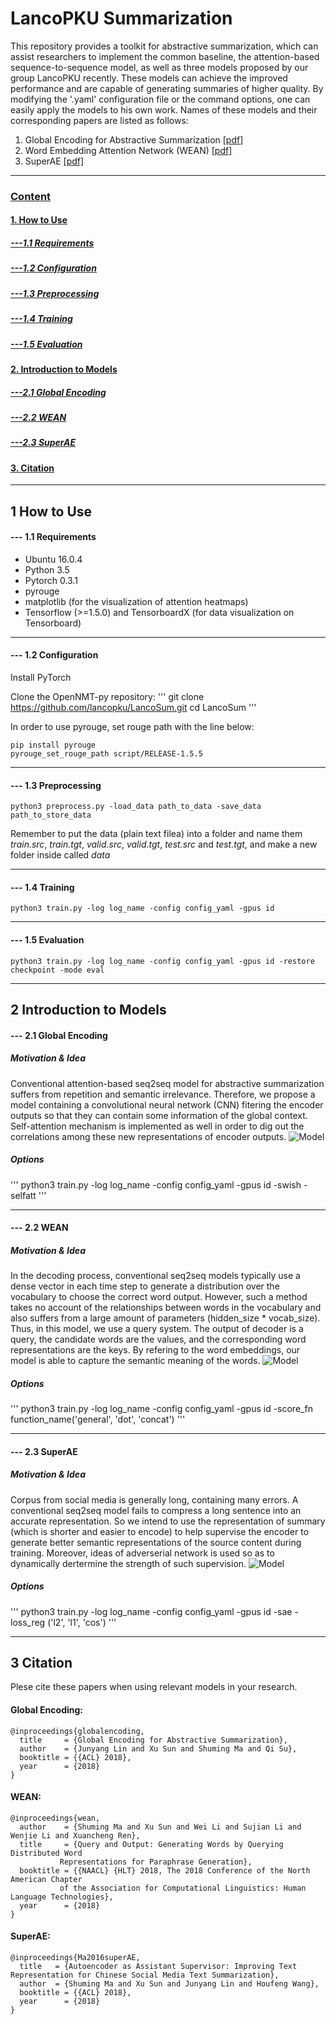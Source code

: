 # LancoPKU Summarization
This repository provides a toolkit for abstractive summarization, which can assist researchers to implement the common baseline, the attention-based sequence-to-sequence model, as well as three models proposed by our group LancoPKU recently. These models can achieve the improved performance and are capable of generating summaries of higher quality. By modifying the '.yaml' configuration file or the command options, one can easily apply the models to his own work. Names of these models and their corresponding papers are listed as follows:

1. Global Encoding for Abstractive Summarization [[pdf]](https://arxiv.org/abs/1805.03989)
2. Word Embedding Attention Network (WEAN)  [[pdf]](https://arxiv.org/abs/1803.01465)
3. SuperAE [[pdf]](https://arxiv.org/abs/1805.04869)

***********************************************************


### [Content](#0)
####  [1. How to Use](#1)
##### [---1.1 Requirements](#1.1)
##### [---1.2 Configuration](#1.2)
##### [---1.3 Preprocessing](#1.3)
##### [---1.4 Training](#1.4)
##### [---1.5 Evaluation](#1.5)
####  [2. Introduction to Models](#2)
##### [---2.1 Global Encoding](#2.1)
##### [---2.2 WEAN](#2.2)
##### [---2.3 SuperAE](#2.3)
#### [3. Citation](#3)


***********************************************************


<h2 id="1"> 1 How to Use </h2>

<h4 id="1.1"> --- 1.1 Requirements </h4>

* Ubuntu 16.0.4
* Python 3.5
* Pytorch 0.3.1
* pyrouge
* matplotlib (for the visualization of attention heatmaps)
* Tensorflow (>=1.5.0) and TensorboardX (for data visualization on Tensorboard)


***********************************************************

<h4 id="1.2"> --- 1.2 Configuration </h4>
Install PyTorch

Clone the OpenNMT-py repository:
'''
git clone https://github.com/lancopku/LancoSum.git
cd LancoSum
'''

In order to use pyrouge, set rouge path with the line below:
```
pip install pyrouge
pyrouge_set_rouge_path script/RELEASE-1.5.5
```

***********************************************************

<h4 id="1.3"> --- 1.3 Preprocessing </h4>

```
python3 preprocess.py -load_data path_to_data -save_data path_to_store_data
```
Remember to put the data (plain text filea) into a folder and name them *train.src*, *train.tgt*, *valid.src*, *valid.tgt*, *test.src* and *test.tgt*, and make a new folder inside called *data*

***********************************************************
<h4 id="1.4"> --- 1.4 Training </h4>

```
python3 train.py -log log_name -config config_yaml -gpus id
```

***********************************************************
<h4 id="1.5"> --- 1.5 Evaluation </h4>

```
python3 train.py -log log_name -config config_yaml -gpus id -restore checkpoint -mode eval
```

***********************************************************
<h2 id="2"> 2 Introduction to Models </h2>

<h4 id="2.1"> --- 2.1 Global Encoding </h4>

##### Motivation & Idea
Conventional attention-based seq2seq model for abstractive summarization suffers from repetition and semantic irrelevance. Therefore, we propose a model containing a convolutional neural network (CNN) fitering the encoder outputs so that they can contain some information of the global context. Self-attention mechanism is implemented as well in order to dig out the correlations among these new representations of encoder outputs.
![Model](https://github.com/justinlin610/LancoSum/raw/master/tables/CGU.png)

##### Options
'''
python3 train.py -log log_name -config config_yaml -gpus id -swish -selfatt
'''

***********************************************************
<h4 id="2.2"> --- 2.2 WEAN </h4>

##### Motivation & Idea
In the decoding process, conventional seq2seq models typically use a dense vector in each time step to generate a distribution over the vocabulary to choose the correct word output. However, such a method takes no account of the relationships between words in the vocabulary and also suffers from a large amount of parameters (hidden_size * vocab_size). Thus, in this model, we use a query system. The output of decoder is a query, the candidate words are the values, and the corresponding word representations are the keys. By refering to the word embeddings, our model is able to capture the semantic meaning of the words.
![Model](https://github.com/justinlin610/LancoSum/raw/master/tables/WEAN.png)

##### Options
'''
python3 train.py -log log_name -config config_yaml -gpus id -score_fn function_name('general', 'dot', 'concat')
'''

***********************************************************
<h4 id="2.3"> --- 2.3 SuperAE </h4>

##### Motivation & Idea
Corpus from social media is generally long, containing many errors. A conventional seq2seq model fails to compress a long sentence into an accurate representation. So we intend to use the representation of summary (which is shorter and easier to encode) to help supervise the encoder to generate better semantic representations of the source content during training. Moreover, ideas of adverserial network is used so as to dynamically dertermine the strength of such supervision.
![Model](https://github.com/justinlin610/LancoSum/raw/master/tables/SuperAE.png)

##### Options
'''
python3 train.py -log log_name -config config_yaml -gpus id -sae -loss_reg ('l2', 'l1', 'cos')
'''

***********************************************************
<h2 id="3"> 3 Citation </h2>

Plese cite these papers when using relevant models in your research.
#### Global Encoding:
```
@inproceedings{globalencoding,
  title     = {Global Encoding for Abstractive Summarization},
  author    = {Junyang Lin and Xu Sun and Shuming Ma and Qi Su},
  booktitle = {{ACL} 2018},
  year      = {2018}
}
```

#### WEAN:
```
@inproceedings{wean,
  author    = {Shuming Ma and Xu Sun and Wei Li and Sujian Li and Wenjie Li and Xuancheng Ren},
  title     = {Query and Output: Generating Words by Querying Distributed Word
	       Representations for Paraphrase Generation},
  booktitle = {{NAACL} {HLT} 2018, The 2018 Conference of the North American Chapter
	       of the Association for Computational Linguistics: Human Language Technologies},
  year      = {2018}
}
```

#### SuperAE:
```
@inproceedings{Ma2016superAE,
  title   = {Autoencoder as Assistant Supervisor: Improving Text Representation for Chinese Social Media Text Summarization},
  author  = {Shuming Ma and Xu Sun and Junyang Lin and Houfeng Wang},
  booktitle = {{ACL} 2018},
  year      = {2018}
}
```
